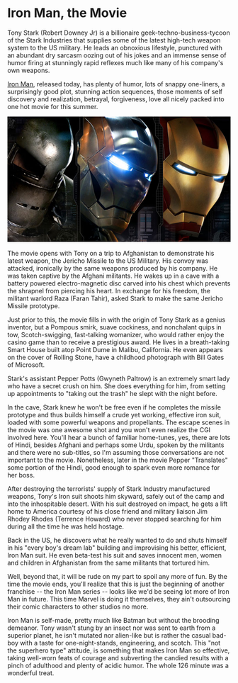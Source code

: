 # Iron Man, the Movie

Tony Stark (Robert Downey Jr) is a billionaire geek-techno-business-tycoon of the Stark Industries that supplies some of the latest high-tech weapon system to the US military. He leads an obnoxious lifestyle, punctured with an abundant dry sarcasm oozing out of his jokes and an immense sense of humor firing at stunningly rapid reflexes much like many of his company's own weapons.

[Iron Man](https://en.wikipedia.org/wiki/Iron_Man_(2008_film)), released today, has plenty of humor, lots of snappy one-liners, a surprisingly good plot, stunning action sequences, those moments of self discovery and realization, betrayal, forgiveness, love all nicely packed into one hot movie for this summer.

![Iron Man)](/static/2008/iron-man.jpg)

The movie opens with Tony on a trip to Afghanistan to demonstrate his latest weapon, the Jericho Missile to the US Military. His convoy was attacked, ironically by the same weapons produced by his company. He was taken captive by the Afghani militants. He wakes up in a cave with a battery powered electro-magnetic disc carved into his chest which prevents the shrapnel from piercing his heart. In exchange for his freedom, the militant warlord Raza (Faran Tahir), asked Stark to make the same Jericho Missile prototype.

Just prior to this, the movie fills in with the origin of Tony Stark as a genius inventor, but a Pompous smirk, suave cockiness, and nonchalant quips in tow, Scotch-swigging, fast-talking womanizer, who would rather enjoy the casino game than to receive a prestigious award. He lives in a breath-taking Smart House built atop Point Dume in Malibu, California. He even appears on the cover of Rolling Stone, have a childhood photograph with Bill Gates of Microsoft.

Stark's assistant Pepper Potts (Gwyneth Paltrow) is an extremely smart lady who have a secret crush on him. She does everything for him, from setting up appointments to "taking out the trash" he slept with the night before.

In the cave, Stark knew he won't be free even if he completes the missile prototype and thus builds himself a crude yet working, effective iron suit, loaded with some powerful weapons and propellants. The escape scenes in the movie was one awesome shot and you won't even realize the CGI involved here. You'll hear a bunch of familiar home-tunes, yes, there are lots of Hindi, besides Afghani and perhaps some Urdu, spoken by the militants and there were no sub-titles, so I'm assuming those conversations are not important to the movie. Nonetheless, later in the movie Pepper "Translates" some portion of the Hindi, good enough to spark even more romance for her boss.

After destroying the terrorists' supply of Stark Industry manufactured weapons, Tony's Iron suit shoots him skyward, safely out of the camp and into the inhospitable desert. With his suit destroyed on impact, he gets a lift home to America courtesy of his close friend and military liaison Jim Rhodey Rhodes (Terrence Howard) who never stopped searching for him during all the time he was held hostage.

Back in the US, he discovers what he really wanted to do and shuts himself in his "every boy's dream lab" building and improvising his better, efficient, Iron Man suit. He even beta-test his suit and saves innocent men, women and children in Afghanistan from the same militants that tortured him.

Well, beyond that, it will be rude on my part to spoil any more of fun. By the time the movie ends, you'll realize that this is just the beginning of another franchise -- the Iron Man series -- looks like we'd be seeing lot more of Iron Man in future. This time Marvel is doing it themselves, they ain't outsourcing their comic characters to other studios no more.

Iron Man is self-made, pretty much like Batman but without the brooding demeanor. Tony wasn't stung by an insect nor was sent to earth from a superior planet, he isn't mutated nor alien-like but is rather the casual bad-boy with a taste for one-night-stands, engineering, and scotch. This "not the superhero type" attitude, is something that makes Iron Man so effective, taking well-worn feats of courage and subverting the candied results with a pinch of adulthood and plenty of acidic humor. The whole 126 minute was a wonderful treat.